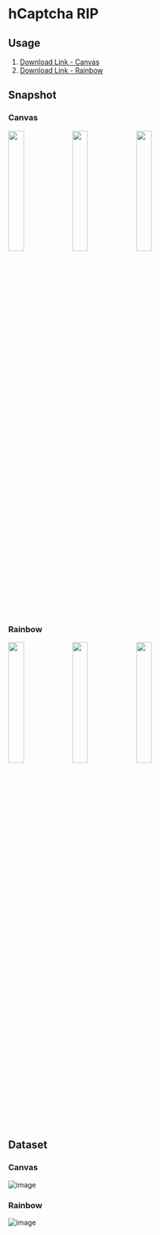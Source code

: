 # hCaptcha RIP

## Usage

1. [Download Link - Canvas](https://github.com/captcha-challenger/hcaptcha-whistleblower/releases/tag/canvas-challenge) 
2. [Download Link - Rainbow](https://github.com/captcha-challenger/hcaptcha-whistleblower/releases/tag/rainbow-challenge)

## Snapshot

### Canvas

<img width="25%" src="https://user-images.githubusercontent.com/62018067/225252312-8c9ecf27-719b-425b-9fa9-7caa38178205.png"></div>
<img width="25%" src="https://user-images.githubusercontent.com/62018067/225252455-1ae50459-6ef1-4a5c-a8e2-336ac4feb2ba.png"></div>
<img width="25%" src="https://user-images.githubusercontent.com/62018067/225254419-397b8124-f515-4b3f-ba34-56054a4dba26.png"></div>

### Rainbow

<img width="25%" src="https://user-images.githubusercontent.com/62018067/225254021-6e5f8059-d1a4-4b4f-8027-817ed3d1329c.png"></div>
<img width="25%" src="https://user-images.githubusercontent.com/62018067/225254050-532c8efd-e209-4073-a9b9-1f6433f1c3d3.png"></div>
<img width="25%" src="https://user-images.githubusercontent.com/62018067/225254118-4ae50855-ee74-4ffa-9596-b911072ce011.png"></div>

## Dataset

### Canvas

![image](https://user-images.githubusercontent.com/62018067/225251555-48992f14-8904-4953-9bf1-769ad2b9f800.png)

### Rainbow

![image](https://user-images.githubusercontent.com/62018067/225253958-4f9ae166-a122-4d37-9063-3867e3f8b47a.png)
